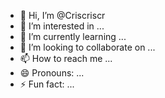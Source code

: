 - 👋 Hi, I’m @Criscriscr
- 👀 I’m interested in ...
- 🌱 I’m currently learning ...
- 💞️ I’m looking to collaborate on ...
- 📫 How to reach me ...
- 😄 Pronouns: ...
- ⚡ Fun fact: ...

<!---
Criscriscr/Criscriscr is a ✨ special ✨ repository because its `README.md` (this file) appears on your GitHub profile.
You can click the Preview link to take a look at your changes.
--->
